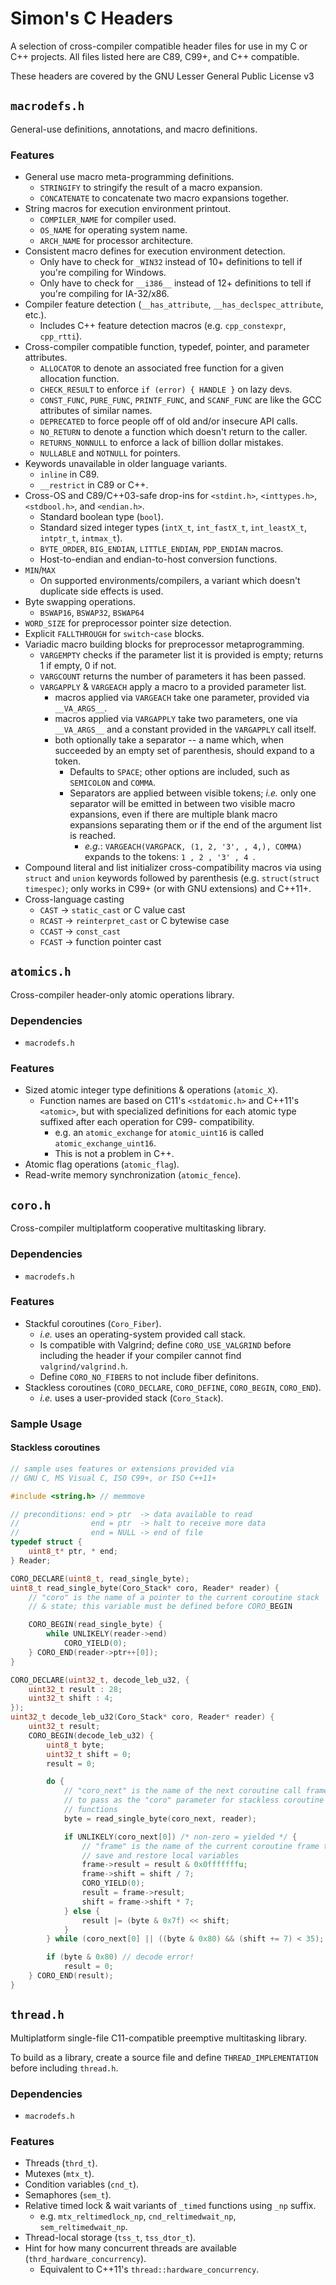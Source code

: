 # Simon's C Headers
A selection of cross-compiler compatible header files for use in my C or C++
projects. All files listed here are C89, C99+, and C++ compatible.

These headers are covered by the GNU Lesser General Public License v3

## `macrodefs.h`
General-use definitions, annotations, and macro definitions.

### Features
- General use macro meta-programming definitions.
  - `STRINGIFY` to stringify the result of a macro expansion.
  - `CONCATENATE` to concatenate two macro expansions together.
- String macros for execution environment printout.
  - `COMPILER_NAME` for compiler used.
  - `OS_NAME` for operating system name.
  - `ARCH_NAME` for processor architecture.
- Consistent macro defines for execution environment detection.
  - Only have to check for `_WIN32` instead of 10+ definitions to tell if you're
    compiling for Windows.
  - Only have to check for `__i386__` instead of 12+ definitions to tell if
    you're compiling for IA-32/x86.
- Compiler feature detection (`__has_attribute`, `__has_declspec_attribute`,
etc.).
  - Includes C++ feature detection macros (e.g. `cpp_constexpr`, `cpp_rtti`).
- Cross-compiler compatible function, typedef, pointer, and parameter
  attributes.
  - `ALLOCATOR` to denote an associated free function for a given allocation
    function.
  - `CHECK_RESULT` to enforce `if (error) { HANDLE }` on lazy devs.
  - `CONST_FUNC`, `PURE_FUNC`, `PRINTF_FUNC`, and `SCANF_FUNC` are like the
    GCC attributes of similar names.
  - `DEPRECATED` to force people off of old and/or insecure API calls.
  - `NO_RETURN` to denote a function which doesn't return to the caller.
  - `RETURNS_NONNULL` to enforce a lack of billion dollar mistakes.
  - `NULLABLE` and `NOTNULL` for pointers.
- Keywords unavailable in older language variants.
  - `inline` in C89.
  - `__restrict` in C89 or C++.
- Cross-OS and C89/C++03-safe drop-ins for `<stdint.h>`, `<inttypes.h>`,
  `<stdbool.h>`, and `<endian.h>`.
  - Standard boolean type (`bool`).
  - Standard sized integer types (`intX_t`, `int_fastX_t`, `int_leastX_t`,
    `intptr_t`, `intmax_t`).
  - `BYTE_ORDER`, `BIG_ENDIAN`, `LITTLE_ENDIAN`, `PDP_ENDIAN` macros.
  - Host-to-endian and endian-to-host conversion functions.
- `MIN`/`MAX`
  - On supported environments/compilers, a variant which doesn't duplicate side
    effects is used.
- Byte swapping operations.
  - `BSWAP16`, `BSWAP32`, `BSWAP64`
- `WORD_SIZE` for preprocessor pointer size detection.
- Explicit `FALLTHROUGH` for `switch`-`case` blocks.
- Variadic macro building blocks for preprocessor metaprogramming.
  - `VARGEMPTY` checks if the parameter list it is provided is empty;
    returns 1 if empty, 0 if not.
  - `VARGCOUNT` returns the number of parameters it has been passed.
  - `VARGAPPLY` & `VARGEACH` apply a macro to a provided parameter list.
    - macros applied via `VARGEACH` take one parameter, provided via
      `__VA_ARGS__`.
    - macros applied via `VARGAPPLY` take two parameters, one via
      `__VA_ARGS__` and a constant provided in the `VARGAPPLY` call itself.
    - both optionally take a separator -- a name which, when succeeded by an
      empty set of parenthesis, should expand to a token.
      - Defaults to `SPACE`; other options are included, such as `SEMICOLON`
        and `COMMA`.
      - Separators are applied between visible tokens; *i.e.* only one
        separator will be emitted in between two visible macro expansions,
        even if there are multiple blank macro expansions separating them or
        if the end of the argument list is reached.
        - *e.g.*: `VARGEACH(VARGPACK, (1, 2, '3', , 4,), COMMA)` expands to
          the tokens: `1 , 2 , '3' , 4 `.
- Compound literal and list initializer cross-compatibility macros via using
  `struct` and `union` keywords followed by parenthesis (e.g.
  `struct(struct timespec)`; only works in C99+ (or with GNU extensions) and
  C++11+.
- Cross-language casting
  - `CAST` -> `static_cast` or C value cast
  - `RCAST` -> `reinterpret_cast` or C bytewise case
  - `CCAST` -> `const_cast`
  - `FCAST` -> function pointer cast

## `atomics.h`
Cross-compiler header-only atomic operations library.

### Dependencies
- `macrodefs.h`

### Features
- Sized atomic integer type definitions & operations (`atomic_X`).
  - Function names are based on C11's `<stdatomic.h>` and C++11's `<atomic>`,
    but with specialized definitions for each atomic type suffixed after
    each operation for C99- compatibility.
      - e.g. an `atomic_exchange` for `atomic_uint16` is called
        `atomic_exchange_uint16`.
      - This is not a problem in C++.
- Atomic flag operations (`atomic_flag`).
- Read-write memory synchronization (`atomic_fence`).

## `coro.h`
Cross-compiler multiplatform cooperative multitasking library.

### Dependencies
- `macrodefs.h`

### Features
- Stackful coroutines (`Coro_Fiber`).
  - *i.e.* uses an operating-system provided call stack.
  - Is compatible with Valgrind; define `CORO_USE_VALGRIND` before including
    the header if your compiler cannot find `valgrind/valgrind.h`.
  - Define `CORO_NO_FIBERS` to not include fiber definitons.
- Stackless coroutines (`CORO_DECLARE`, `CORO_DEFINE`, `CORO_BEGIN`,
  `CORO_END`).
  - *i.e.* uses a user-provided stack (`Coro_Stack`).

### Sample Usage
#### Stackless coroutines
```c
// sample uses features or extensions provided via
// GNU C, MS Visual C, ISO C99+, or ISO C++11+

#include <string.h> // memmove

// preconditions: end > ptr  -> data available to read
//                end = ptr  -> halt to receive more data
//                end = NULL -> end of file
typedef struct {
    uint8_t* ptr, * end;
} Reader;

CORO_DECLARE(uint8_t, read_single_byte);
uint8_t read_single_byte(Coro_Stack* coro, Reader* reader) {
    // "coro" is the name of a pointer to the current coroutine stack
    // & state; this variable must be defined before CORO_BEGIN

    CORO_BEGIN(read_single_byte) {
        while UNLIKELY(reader->end)
            CORO_YIELD(0);
    } CORO_END(reader->ptr++[0]);
}

CORO_DECLARE(uint32_t, decode_leb_u32, {
    uint32_t result : 28;
    uint32_t shift : 4;
});
uint32_t decode_leb_u32(Coro_Stack* coro, Reader* reader) {
    uint32_t result;
    CORO_BEGIN(decode_leb_u32) {
        uint8_t byte;
        uint32_t shift = 0;
        result = 0;

        do {
            // "coro_next" is the name of the next coroutine call frame
            // to pass as the "coro" parameter for stackless coroutine
            // functions
            byte = read_single_byte(coro_next, reader);

            if UNLIKELY(coro_next[0]) /* non-zero = yielded */ {
                // "frame" is the name of the current coroutine frame to
                // save and restore local variables
                frame->result = result & 0x0fffffffu;
                frame->shift = shift / 7;
                CORO_YIELD(0);
                result = frame->result;
                shift = frame->shift * 7;
            } else {
                result |= (byte & 0x7f) << shift;
            }
        } while (coro_next[0] || ((byte & 0x80) && (shift += 7) < 35);

        if (byte & 0x80) // decode error!
            result = 0;
    } CORO_END(result);
}

```

## `thread.h`
Multiplatform single-file C11-compatible preemptive multitasking library.

To build as a library, create a source file and define `THREAD_IMPLEMENTATION`
before including `thread.h`.

### Dependencies
- `macrodefs.h`

### Features
- Threads (`thrd_t`).
- Mutexes (`mtx_t`).
- Condition variables (`cnd_t`).
- Semaphores (`sem_t`).
- Relative timed lock & wait variants of `_timed` functions using `_np` suffix.
  - e.g. `mtx_reltimedlock_np`, `cnd_reltimedwait_np`, `sem_reltimedwait_np`.
- Thread-local storage (`tss_t`, `tss_dtor_t`).
- Hint for how many concurrent threads are available
  (`thrd_hardware_concurrency`).
  - Equivalent to C++11's `thread::hardware_concurrency`.

